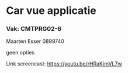 # Car vue applicatie

### Vak: CMTPRG02-6

Maarten Esser
0899740

geen opties

Link screencast: https://youtu.be/rHRaKimVL7w
